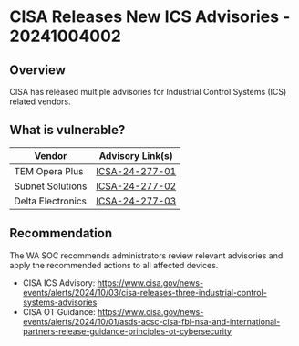 # CISA Releases New ICS Advisories - 20241004002

## Overview

CISA has released multiple advisories for Industrial Control Systems (ICS) related vendors.

## What is vulnerable?

| Vendor                  | Advisory Link(s) |
| --------- | ----------- |
| TEM Opera Plus | [ICSA-24-277-01](https://www.cisa.gov/news-events/ics-advisories/icsa-24-277-01)|
| Subnet Solutions | [ICSA-24-277-02](https://www.cisa.gov/news-events/ics-advisories/icsa-24-277-02) |
| Delta Electronics | [ICSA-24-277-03](https://www.cisa.gov/news-events/ics-advisories/icsa-24-277-03) |

## Recommendation

The WA SOC recommends administrators review relevant advisories and apply the recommended actions to all affected devices.

- CISA ICS Advisory: <https://www.cisa.gov/news-events/alerts/2024/10/03/cisa-releases-three-industrial-control-systems-advisories> 
- CISA OT Guidance: <https://www.cisa.gov/news-events/alerts/2024/10/01/asds-acsc-cisa-fbi-nsa-and-international-partners-release-guidance-principles-ot-cybersecurity>
